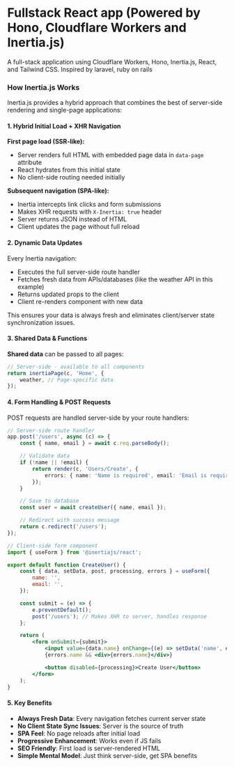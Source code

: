 # Fullstack React app (Powered by Hono, Cloudflare Workers and Inertia.js)

A full-stack application using Cloudflare Workers, Hono, Inertia.js, React, and Tailwind CSS. Inspired by laravel, ruby on rails

### How Inertia.js Works

Inertia.js provides a hybrid approach that combines the best of server-side rendering and single-page applications:

#### 1. **Hybrid Initial Load + XHR Navigation**

**First page load (SSR-like):**

- Server renders full HTML with embedded page data in `data-page` attribute
- React hydrates from this initial state
- No client-side routing needed initially

**Subsequent navigation (SPA-like):**

- Inertia intercepts link clicks and form submissions
- Makes XHR requests with `X-Inertia: true` header
- Server returns JSON instead of HTML
- Client updates the page without full reload

#### 2. **Dynamic Data Updates**

Every Inertia navigation:

- Executes the full server-side route handler
- Fetches fresh data from APIs/databases (like the weather API in this example)
- Returns updated props to the client
- Client re-renders component with new data

This ensures your data is always fresh and eliminates client/server state synchronization issues.

#### 3. **Shared Data & Functions**

**Shared data** can be passed to all pages:

```typescript
// Server-side - available to all components
return inertiaPage(c, 'Home', {
	weather, // Page-specific data
});
```

#### 4. **Form Handling & POST Requests**

POST requests are handled server-side by your route handlers:

```typescript
// Server-side route handler
app.post('/users', async (c) => {
	const { name, email } = await c.req.parseBody();

	// Validate data
	if (!name || !email) {
		return render(c, 'Users/Create', {
			errors: { name: 'Name is required', email: 'Email is required' },
		});
	}

	// Save to database
	const user = await createUser({ name, email });

	// Redirect with success message
	return c.redirect('/users');
});
```

```jsx
// Client-side form component
import { useForm } from '@inertiajs/react';

export default function CreateUser() {
	const { data, setData, post, processing, errors } = useForm({
		name: '',
		email: '',
	});

	const submit = (e) => {
		e.preventDefault();
		post('/users'); // Makes XHR to server, handles response
	};

	return (
		<form onSubmit={submit}>
			<input value={data.name} onChange={(e) => setData('name', e.target.value)} />
			{errors.name && <div>{errors.name}</div>}

			<button disabled={processing}>Create User</button>
		</form>
	);
}
```

#### 5. **Key Benefits**

- **Always Fresh Data**: Every navigation fetches current server state
- **No Client State Sync Issues**: Server is the source of truth
- **SPA Feel**: No page reloads after initial load
- **Progressive Enhancement**: Works even if JS fails
- **SEO Friendly**: First load is server-rendered HTML
- **Simple Mental Model**: Just think server-side, get SPA benefits

